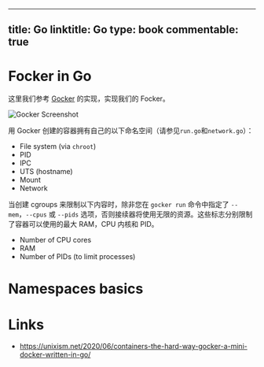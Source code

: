 
---
title: Go
linktitle: Go
type: book
commentable: true
---

# Focker in Go

这里我们参考 [Gocker](https://unixism.net/2020/06/containers-the-hard-way-gocker-a-mini-docker-written-in-go/) 的实现，实现我们的 Focker。

![Gocker Screenshot](https://s1.ax1x.com/2020/06/18/NeRI7q.png)

用 Gocker 创建的容器拥有自己的以下命名空间（请参见`run.go`和`network.go`）：

- File system (via `chroot`)
- PID
- IPC
- UTS (hostname)
- Mount
- Network

当创建 cgroups 来限制以下内容时，除非您在 `gocker run` 命令中指定了 `--mem`，`--cpus` 或 `--pids` 选项，否则接续器将使用无限的资源。这些标志分别限制了容器可以使用的最大 RAM，CPU 内核和 PID。

- Number of CPU cores
- RAM
- Number of PIDs (to limit processes)

# Namespaces basics

# Links

- https://unixism.net/2020/06/containers-the-hard-way-gocker-a-mini-docker-written-in-go/

    
